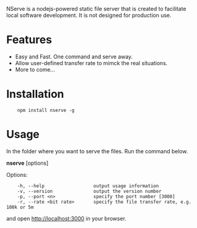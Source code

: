 NServe is a nodejs-powered static file server that is created to facilitate local software development. It is not designed for production use. 

# Features

* Easy and Fast. One command and serve away.
* Allow user-defined transfer rate to mimck the real situations.
* More to come...

# Installation
        npm install nserve -g

# Usage
In the folder where you want to serve the files. Run the command below. 

**nserve** [options]

Options:
        
        -h, --help                  output usage information
        -v, --version               output the version number
        -p, --port <n>              specify the port number [3000]
        -r, --rate <bit rate>       specify the file transfer rate, e.g. 100k or 5m

and open [http://localhost:3000](http://localhost:3000) in your browser.
